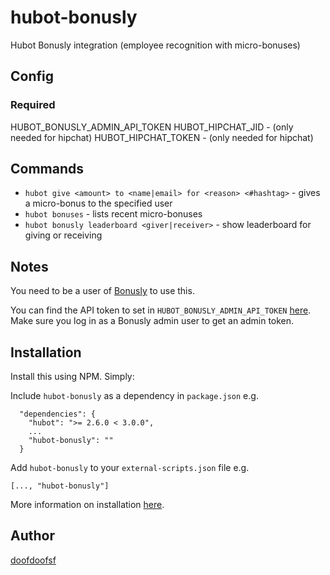hubot-bonusly
=============

Hubot Bonusly integration (employee recognition with micro-bonuses)

## Config
### Required
HUBOT_BONUSLY_ADMIN_API_TOKEN
HUBOT_HIPCHAT_JID - (only needed for hipchat)
HUBOT_HIPCHAT_TOKEN - (only needed for hipchat)

## Commands
-  `hubot give <amount> to <name|email> for <reason> <#hashtag>` - gives a micro-bonus to the specified user
-  `hubot bonuses` - lists recent micro-bonuses
-  `hubot bonusly leaderboard <giver|receiver>` - show leaderboard for giving or receiving


## Notes
You need to be a user of [Bonusly](https://bonus.ly) to use this.

You can find the API token to set in `HUBOT_BONUSLY_ADMIN_API_TOKEN` [here](https://bonus.ly/api). Make sure you log in as a Bonusly admin user to get an admin token.

## Installation
Install this using NPM. Simply:

Include `hubot-bonusly` as a dependency in `package.json` e.g.
```
  "dependencies": {
    "hubot": ">= 2.6.0 < 3.0.0",
    ...
    "hubot-bonusly": ""
  }
```

Add `hubot-bonusly` to your `external-scripts.json` file e.g.
```
[..., "hubot-bonusly"]
```

More information on installation [here](https://github.com/github/hubot/blob/master/docs/scripting.md).

## Author
[doofdoofsf](https://github.com/doofdoofsf)
